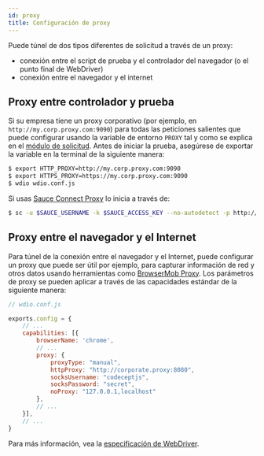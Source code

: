 ```yaml
---
id: proxy
title: Configuración de proxy
---
```


Puede túnel de dos tipos diferentes de solicitud a través de un proxy:

- conexión entre el script de prueba y el controlador del navegador (o el punto final de WebDriver)
- conexión entre el navegador y el internet

## Proxy entre controlador y prueba

Si su empresa tiene un proxy corporativo (por ejemplo, en `http://my.corp.proxy.com:9090`) para todas las peticiones salientes que puede configurar usando la variable de entorno `PROXY` tal y como se explica en el [módulo de solicitud](https://github.com/request/request#controlling-proxy-behaviour-using-environment-variables). Antes de iniciar la prueba, asegúrese de exportar la variable en la terminal de la siguiente manera:

```sh
$ export HTTP_PROXY=http://my.corp.proxy.com:9090
$ export HTTPS_PROXY=https://my.corp.proxy.com:9090
$ wdio wdio.conf.js
```

Si usas [Sauce Connect Proxy](https://wiki.saucelabs.com/display/DOCS/Sauce+Connect+Proxy) lo inicia a través de:

```sh
$ sc -u $SAUCE_USERNAME -k $SAUCE_ACCESS_KEY --no-autodetect -p http://my.corp.proxy.com:9090
```

## Proxy entre el navegador y el Internet

Para túnel de la conexión entre el navegador y el Internet, puede configurar un proxy que puede ser útil por ejemplo, para capturar información de red y otros datos usando herramientas como [BrowserMob Proxy](https://github.com/lightbody/browsermob-proxy). Los parámetros de proxy se pueden aplicar a través de las capacidades estándar de la siguiente manera:

```js
// wdio.conf.js

exports.config = {
    // ...
    capabilities: [{
        browserName: 'chrome',
        // ...
        proxy: {
            proxyType: "manual",
            httpProxy: "http://corporate.proxy:8080",
            socksUsername: "codeceptjs",
            socksPassword: "secret",
            noProxy: "127.0.0.1,localhost"
        },
        // ...
    }],
    // ...
}
```

Para más información, vea la [especificación de WebDriver](https://w3c.github.io/webdriver/#proxy).